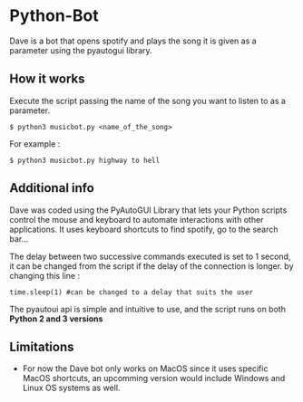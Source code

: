 # Python-Bot
Dave is a bot that opens spotify and plays the song it is given as a parameter using the pyautogui library.
## How it works
Execute the script passing the name of the song you want to listen to as a parameter. 
``` 
$ python3 musicbot.py <name_of_the_song> 
```
For example :
```
$ python3 musicbot.py highway to hell
```
## Additional info
Dave was coded using the PyAutoGUI Library that lets your Python scripts control the mouse and keyboard to automate interactions with other applications. It uses keyboard shortcuts to find spotify, go to the search bar...

The delay between two successive commands executed is set to 1 second, it can be changed from the script if the delay of the connection is longer. by changing this line :
```
time.sleep(1) #can be changed to a delay that suits the user
```
The pyautoui api is simple and intuitive to use, and the script runs on both **Python 2 and 3 versions**
## Limitations
- For now the Dave bot only works on MacOS since it uses specific MacOS shortcuts, an upcomming version would include Windows and Linux OS systems as well.
